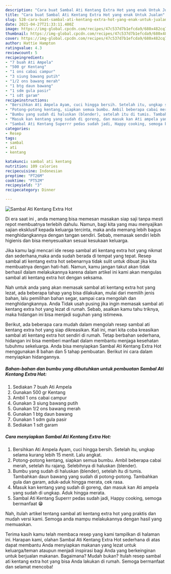 ```yaml
---
description: "Cara buat Sambal Ati Kentang Extra Hot yang enak Untuk Jualan"
title: "Cara buat Sambal Ati Kentang Extra Hot yang enak Untuk Jualan"
slug: 528-cara-buat-sambal-ati-kentang-extra-hot-yang-enak-untuk-jualan
date: 2021-04-27T21:33:11.400Z
image: https://img-global.cpcdn.com/recipes/47c537d7b1efcda9/680x482cq70/sambal-ati-kentang-extra-hot-foto-resep-utama.jpg
thumbnail: https://img-global.cpcdn.com/recipes/47c537d7b1efcda9/680x482cq70/sambal-ati-kentang-extra-hot-foto-resep-utama.jpg
cover: https://img-global.cpcdn.com/recipes/47c537d7b1efcda9/680x482cq70/sambal-ati-kentang-extra-hot-foto-resep-utama.jpg
author: Hattie Hampton
ratingvalue: 4.3
reviewcount: 5
recipeingredient:
- "7 buah Ati Ampela"
- "500 gr Kentang"
- "1 ons cabai campur"
- "3 siung bawang putih"
- "1/2 ons bawang merah"
- "1 btg daun bawang"
- "1 sdm gula pasir"
- "1 sdt garam"
recipeinstructions:
- "Bersihkan Ati Ampela Ayam, cuci hingga bersih. Setelah itu, ungkap selama kurang lebih 15 menit. Lalu angkat."
- "Potong-potong kentang, siapkan semua bumbu. Ambil beberapa cabai merah, setelah itu rajang. Selebihnya di haluskan (blender)."
- "Bumbu yang sudah di haluskan (blender), setelah itu di tumis. Tambahkan daun bawang yang sudah di potong-potong. Tambahkan gula dan garam, aduk-aduk hingga merata, cek rasa."
- "Masuk kan kentang yang sudah di goreng, dan masuk kan Ati ampela yang sudah di ungkap. Aduk hingga merata."
- "Sambal Ati Kentang Superrr pedas sudah jadi, Happy cooking, semoga bermanfaat 😁"
categories:
- Resep
tags:
- sambal
- ati
- kentang

katakunci: sambal ati kentang 
nutrition: 109 calories
recipecuisine: Indonesian
preptime: "PT26M"
cooktime: "PT52M"
recipeyield: "3"
recipecategory: Dinner

---
```



![Sambal Ati Kentang Extra Hot](https://img-global.cpcdn.com/recipes/47c537d7b1efcda9/680x482cq70/sambal-ati-kentang-extra-hot-foto-resep-utama.jpg)

Di era  saat ini , anda memang bisa memesan masakan siap saji tanpa mesti repot membuatnya terlebih dahulu. Namun, bagi kita yang mau menyajikan sajian eksklusif kepada keluarga tercinta, maka anda memang lebih bagus menghidangkannya dengan tangan sendiri. Sebab, memasak sendiri lebih higienis dan bisa menyesuaikan sesuai kesukaan keluarga.

Jika kamu lagi mencari ide resep sambal ati kentang extra hot yang nikmat dan sederhana,maka anda sudah berada di tempat yang tepat. Resep sambal ati kentang extra hot  sebenarnya tidak sulit untuk dibuat jika kita membuatnya dengan hati-hati. Namun, kamu jangan takut akan tidak berhasil dalam melakukannya 
karena dalam artikel ini kami akan mengulas sambal ati kentang extra hot dengan seksama.  



Nah untuk anda yang akan memasak sambal ati kentang extra hot yang lezat, ada beberapa tahap yang bisa dilakukan, mulai dari memilih jenis bahan, lalu pemilihan bahan segar, sampai cara mengolah dan menghidangkannya. Anda Tidak usah pusing jika ingin memasak sambal ati kentang extra hot yang lezat di rumah. Sebab, asalkan kamu  tahu triknya, maka hidangan ini bisa menjadi suguhan yang istimewa.

Berikut, ada beberapa cara mudah dalam mengolah resep sambal ati kentang extra hot yang siap dikreasikan. Kali ini, mari kita coba kreasikan sambal ati kentang extra hot sendiri di rumah. Tetap berbahan sederhana, hidangan ini bisa memberi manfaat dalam membantu menjaga kesehatan tubuhmu sekeluarga. Anda bisa menyiapkan Sambal Ati Kentang Extra Hot menggunakan 8 bahan dan 5 tahap pembuatan. Berikut ini cara dalam menyiapkan hidangannya.

<!--inarticleads1-->

##### Bahan-bahan dan bumbu yang dibutuhkan untuk pembuatan Sambal Ati Kentang Extra Hot:

1. Sediakan 7 buah Ati Ampela
1. Gunakan 500 gr Kentang
1. Ambil 1 ons cabai campur
1. Gunakan 3 siung bawang putih
1. Gunakan 1/2 ons bawang merah
1. Gunakan 1 btg daun bawang
1. Gunakan 1 sdm gula pasir
1. Sediakan 1 sdt garam




<!--inarticleads2-->

##### Cara menyiapkan Sambal Ati Kentang Extra Hot:

1. Bersihkan Ati Ampela Ayam, cuci hingga bersih. Setelah itu, ungkap selama kurang lebih 15 menit. Lalu angkat.
1. Potong-potong kentang, siapkan semua bumbu. Ambil beberapa cabai merah, setelah itu rajang. Selebihnya di haluskan (blender).
1. Bumbu yang sudah di haluskan (blender), setelah itu di tumis. Tambahkan daun bawang yang sudah di potong-potong. Tambahkan gula dan garam, aduk-aduk hingga merata, cek rasa.
1. Masuk kan kentang yang sudah di goreng, dan masuk kan Ati ampela yang sudah di ungkap. Aduk hingga merata.
1. Sambal Ati Kentang Superrr pedas sudah jadi, Happy cooking, semoga bermanfaat 😁




Nah, itulah artikel tentang  sambal ati kentang extra hot  yang praktis dan mudah versi kami. Semoga anda mampu melakukannya dengan hasil yang memuaskan. 

Terima kasih kamu telah membaca resep yang kami tampilkan di halaman ini. Harapan kami, olahan  Sambal Ati Kentang Extra Hot sederhana di atas dapat membantu Anda menyiapkan makanan yang lezat untuk keluarga/teman ataupun menjadi inspirasi bagi Anda yang berkeinginan untuk berjualan makanan. Bagaimana? Mudah bukan? Itulah resep sambal ati kentang extra hot yang bisa Anda lakukan di rumah. Semoga bermanfaat dan selamat mencoba!

